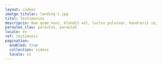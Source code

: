 ```yaml
---
layout: videos
imatge_titular: landing-1.jpg
titol: Testimonios
descripcio: Nam quam nunc, blandit vel, luctus pulvinar, hendrerit id, lorem.
paraules_clau: paraula1, paraula2
locale: es
ref: testimonis
pagination:
  enabled: true
  collection: videos
  locale: es
---
```

